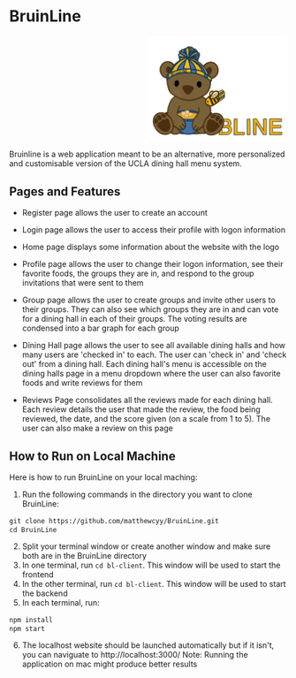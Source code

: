# BruinLine
<img src="./bl-client/src/images/logo_name.png" width="250" style="display: block; margin-left: auto; margih-right: auto; width:50%">

Bruinline is a web application meant to be an alternative, more personalized and customisable version of the UCLA dining hall menu system.

## Pages and Features

- Register page allows the user to create an account

- Login page allows the user to access their profile with logon information

- Home page displays some information about the website with the logo

- Profile page allows the user to change their logon information, see their favorite foods, the groups they are in, and respond to the group invitations that were sent to them

- Group page allows the user to create groups and invite other users to their groups. They can also see which groups they are in and can vote for a dining hall in each of their groups. The voting results are condensed into a bar graph for each group

- Dining Hall page allows the user to see all available dining halls and how many users are 'checked in' to each. The user can 'check in' and 'check out' from a dining hall. Each dining hall's menu is accessible on the dining halls page in a menu dropdown where the user can also favorite foods and write reviews for them

- Reviews Page consolidates all the reviews made for each dining hall. Each review details the user that made the review, the food being reviewed, the date, and the score given (on a scale from 1 to 5). The user can also make a review on this page


## How to Run on Local Machine

Here is how to run BruinLine on your local maching:

1. Run the following commands in the directory you want to clone BruinLine:
  ```
  git clone https://github.com/matthewcyy/BruinLine.git
  cd BruinLine
  ```
2. Split your terminal window or create another window and make sure both are in the BruinLine directory
3. In one terminal, run `cd bl-client`. This window will be used to start the frontend
4. In the other terminal, run `cd bl-client`. This window will be used to start the backend
5. In each terminal, run:
  ```
  npm install
  npm start
  ```
6. The localhost website should be launched automatically but if it isn't, you can naviguate to http://localhost:3000/
Note: Running the application on mac might produce better results

